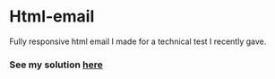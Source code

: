 # Html-email
Fully responsive html email I made for a technical test I recently gave. 


### See my solution <a href="https://hameet.github.io/html-email/">here</a>
